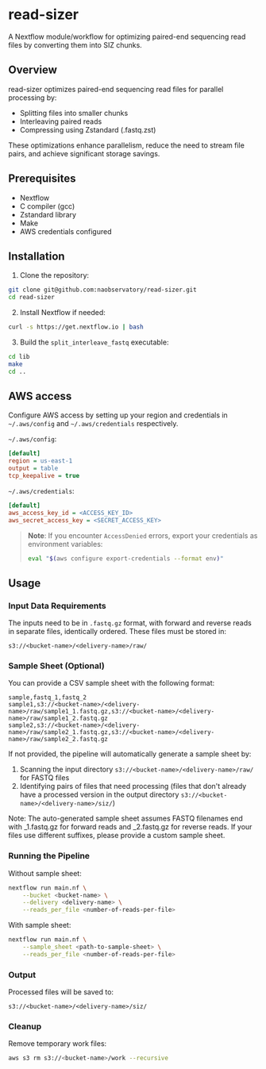 # read-sizer

A Nextflow module/workflow for optimizing paired-end sequencing read files by converting them into SIZ chunks.

## Overview

read-sizer optimizes paired-end sequencing read files for parallel processing by:
- Splitting files into smaller chunks
- Interleaving paired reads
- Compressing using Zstandard (.fastq.zst)

These optimizations enhance parallelism, reduce the need to stream file pairs, and achieve significant storage savings.

## Prerequisites

- Nextflow
- C compiler (gcc)
- Zstandard library
- Make
- AWS credentials configured

## Installation

1. Clone the repository:
```bash
git clone git@github.com:naobservatory/read-sizer.git
cd read-sizer
```

2. Install Nextflow if needed:
```bash
curl -s https://get.nextflow.io | bash
```

3. Build the `split_interleave_fastq` executable:
```bash
cd lib
make
cd ..
```

## AWS access

Configure AWS access by setting up your region and credentials in  `~/.aws/config` and `~/.aws/credentials` respectively.

`~/.aws/config`:
```ini
[default]
region = us-east-1
output = table
tcp_keepalive = true
```

`~/.aws/credentials`:
```ini
[default]
aws_access_key_id = <ACCESS_KEY_ID>
aws_secret_access_key = <SECRET_ACCESS_KEY>
```

> **Note**: If you encounter `AccessDenied` errors, export your credentials as environment variables:
> ```bash
> eval "$(aws configure export-credentials --format env)"
> ```

## Usage

### Input Data Requirements

The inputs need to be in `.fastq.gz` format, with forward and reverse reads in separate files, identically ordered. These files must be stored in:
```
s3://<bucket-name>/<delivery-name>/raw/
```

### Sample Sheet (Optional)

You can provide a CSV sample sheet with the following format:

```csv
sample,fastq_1,fastq_2
sample1,s3://<bucket-name>/<delivery-name>/raw/sample1_1.fastq.gz,s3://<bucket-name>/<delivery-name>/raw/sample1_2.fastq.gz
sample2,s3://<bucket-name>/<delivery-name>/raw/sample2_1.fastq.gz,s3://<bucket-name>/<delivery-name>/raw/sample2_2.fastq.gz
```

If not provided, the pipeline will automatically generate a sample sheet by:
1. Scanning the input directory `s3://<bucket-name>/<delivery-name>/raw/` for FASTQ files
2. Identifying pairs of files that need processing (files that don't already have a processed version in the output directory `s3://<bucket-name>/<delivery-name>/siz/`)

Note: The auto-generated sample sheet assumes FASTQ filenames end with _1.fastq.gz for forward reads and _2.fastq.gz for reverse reads. If your files use different suffixes, please provide a custom sample sheet.

### Running the Pipeline

Without sample sheet:
```bash
nextflow run main.nf \
    --bucket <bucket-name> \
    --delivery <delivery-name> \
    --reads_per_file <number-of-reads-per-file>
```

With sample sheet:
```bash
nextflow run main.nf \
    --sample_sheet <path-to-sample-sheet> \
    --reads_per_file <number-of-reads-per-file>
```

### Output

Processed files will be saved to:
```
s3://<bucket-name>/<delivery-name>/siz/
```

### Cleanup

Remove temporary work files:
```bash
aws s3 rm s3://<bucket-name>/work --recursive
```